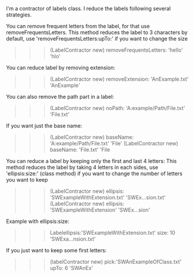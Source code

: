 I'm a contractor of labels class. I reduce the labels following several strategies.

You can remove frequent letters from the label, for that use removeFrequentsLetters.
This method reduces the label to 3 characters by default, use 'removeFrequentsLetters:upTo:' if you want to change the size
>>> (LabelContractor new) removeFrequentsLetters: 'hello'
'hlo'	

You can reduce label by removing extension:
>>> (LabelContractor new) removeExtension: 'AnExample.txt'
'AnExample'

You can also remove the path part in a label:
>>> (LabelContractor new) noPath: 'A:example/Path/File.txt'
'File.txt'

If you want just the base name:
>>> (LabelContractor new) baseName: 'A:example/Path/File.txt'
'File'
>>> (LabelContractor new) baseName: 'File.txt'
'File

You can reduce a label by keeping only the first and last 4 letters:
This method reduces the label by taking 4 letters in each sides, use 'ellipsis:size:' (class method) if you want to change the number of letters you want to keep
>>> (LabelContractor new) ellipsis: 'SWExampleWithExtension.txt'
'SWEx...sion.txt'
>>> (LabelContractor new) ellipsis: 'SWExampleWithExtension'
'SWEx...sion'

Example with ellipsis:size:
>>> Labelellipsis:'SWExampleWithExtension.txt' size: 10
'SWExa...nsion.txt'

If you just want to keep some first letters:
>>> (labelContractor new) pick:'SWAnExampleOfClass.txt' upTo: 6
'SWAnEx'